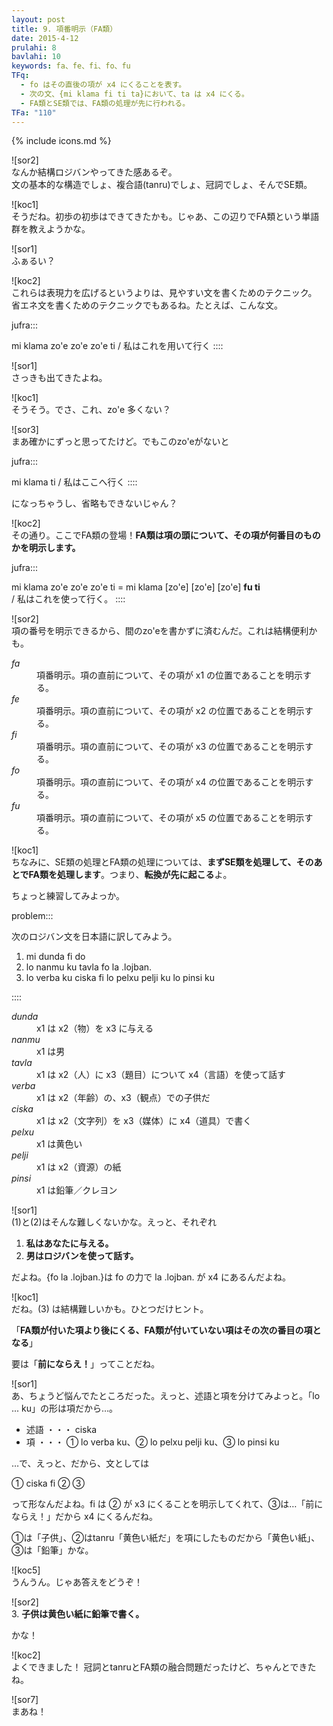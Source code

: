 ```yaml
---
layout: post
title: 9. 項番明示（FA類）
date: 2015-4-12
prulahi: 8
bavlahi: 10
keywords: fa、fe、fi、fo、fu
TFq:
  - fo はその直後の項が x4 にくることを表す。
  - 次の文、{mi klama fi ti ta}において、ta は x4 にくる。
  - FA類とSE類では、FA類の処理が先に行われる。
TFa: "110"
---
```

{% include icons.md %}

![sor2]  
なんか結構ロジバンやってきた感あるぞ。  
文の基本的な構造でしょ、複合語(tanru)でしょ、冠詞でしょ、そんでSE類。

![koc1]  
そうだね。初歩の初歩はできてきたかも。じゃあ、この辺りでFA類という単語群を教えようかな。

![sor1]  
ふぁるい？

![koc2]  
これらは表現力を広げるというよりは、見やすい文を書くためのテクニック。  
省エネ文を書くためのテクニックでもあるね。たとえば、こんな文。

jufra:::

mi klama zo'e zo'e zo'e ti
/ 私はこれを用いて行く
::::

![sor1]  
さっきも出てきたよね。

![koc1]  
そうそう。でさ、これ、zo'e 多くない？

![sor3]  
まあ確かにずっと思ってたけど。でもこのzo'eがないと

jufra:::

mi klama ti
/ 私はここへ行く
::::

になっちゃうし、省略もできないじゃん？

![koc2]  
その通り。ここでFA類の登場！**FA類は項の頭について、その項が何番目のものかを明示します。**

jufra:::

mi klama zo'e zo'e zo'e ti
= mi klama [zo'e] [zo'e] [zo'e] **fu ti**  
/ 私はこれを使って行く。
::::

![sor2]  
項の番号を明示できるから、間のzo'eを書かずに済むんだ。これは結構便利かも。

<dl class="box valsi drani">
<dt><dfn>fa</dfn></dt>
<dd >項番明示。項の直前について、その項が x1 の位置であることを明示する。</dd>
<dt><dfn>fe</dfn></dt>
<dd >項番明示。項の直前について、その項が x2 の位置であることを明示する。</dd>
<dt><dfn>fi</dfn></dt>
<dd >項番明示。項の直前について、その項が x3 の位置であることを明示する。</dd>
<dt><dfn>fo</dfn></dt>
<dd >項番明示。項の直前について、その項が x4 の位置であることを明示する。</dd>
<dt><dfn>fu</dfn></dt>
<dd >項番明示。項の直前について、その項が x5 の位置であることを明示する。</dd>
</dl>

![koc1]  
ちなみに、SE類の処理とFA類の処理については、**まずSE類を処理して、そのあとでFA類を処理します**。つまり、**転換が先に起こる**よ。

ちょっと練習してみよっか。

problem:::

次のロジバン文を日本語に訳してみよう。

1. mi dunda fi do
2. lo nanmu ku tavla fo la .lojban. 
3. lo verba ku ciska fi lo pelxu pelji ku lo pinsi ku

::::

<dl class="box valsi">
<dt><dfn>dunda</dfn></dt>
<dd >x1 は x2（物）を x3 に与える</dd>
<dt><dfn>nanmu</dfn></dt>
<dd >x1 は男</dd>
<dt><dfn>tavla</dfn></dt>
<dd >x1 は x2（人）に x3（題目）について x4（言語）を使って話す</dd>
<dt><dfn>verba</dfn></dt>
<dd >x1 は x2（年齢）の、x3（観点）での子供だ</dd>
<dt><dfn>ciska</dfn></dt>
<dd >x1 は x2（文字列）を x3（媒体）に x4（道具）で書く</dd>
<dt><dfn>pelxu</dfn></dt>
<dd >x1 は黄色い</dd>
<dt><dfn>pelji</dfn></dt>
<dd >x1 は x2（資源）の紙</dd>
<dt><dfn>pinsi</dfn></dt>
<dd >x1 は鉛筆／クレヨン</dd>
</dl>

![sor1]  
(1)と(2)はそんな難しくないかな。えっと、それぞれ

1. **私はあなたに与える。**
2. **男はロジバンを使って話す。**

だよね。{fo la .lojban.}は fo の力で la .lojban. が x4 にあるんだよね。

![koc1]  
だね。(3) は結構難しいかも。ひとつだけヒント。

「**FA類が付いた項より後にくる、FA類が付いていない項はその次の番目の項となる**」

要は「**前にならえ！**」ってことだね。

![sor1]  
あ、ちょうど悩んでたところだった。えっと、述語と項を分けてみよっと。「lo ... ku」の形は項だから…。

- 述語 ・・・ ciska
- 項 ・・・ ① lo verba ku、② lo pelxu pelji ku、③ lo pinsi ku

…で、えっと、だから、文としては

① ciska fi ② ③

って形なんだよね。fi は ② が x3 にくることを明示してくれて、③は…「前にならえ！」だから x4 にくるんだね。

①は「子供」、②はtanru「黄色い紙だ」を項にしたものだから「黄色い紙」、③は「鉛筆」かな。

![koc5]  
うんうん。じゃあ答えをどうぞ！

![sor2]  
3. **子供は黄色い紙に鉛筆で書く。**

かな！

![koc2]  
よくできました！ 冠詞とtanruとFA類の融合問題だったけど、ちゃんとできたね。

![sor7]  
まあね！
